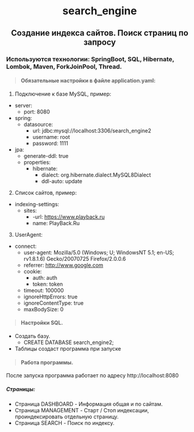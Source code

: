 <div align="center">

# search_engine
## Создание индекса сайтов. Поиск страниц по запросу
</div>
<div>
  
### Используются технологии: SpringBoot, SQL, Hibernate, Lombok, Maven, ForkJoinPool, Thread.

>#### Обязательные настройки в файле application.yaml:
  1. Подключение к базе MySQL, пример:
  - server:
    - port: 8080
  - spring:
    - datasource:
      - url: jdbc:mysql://localhost:3306/search_engine2
      - username: root
      - password: 1111
  - jpa:
    - generate-ddl: true
    - properties:
      - hibernate:
        - dialect: org.hibernate.dialect.MySQL8Dialect
        - ddl-auto: update
  
  2. Список сайтов, пример:
  - indexing-settings:
    - sites:
      - -url: https://www.playback.ru
      - name: PlayBack.Ru
  
  3. UserAgent:
  - connect:
    - user-agent: Mozilla/5.0 (Windows; U; WindowsNT 5.1; en-US; rv1.8.1.6) Gecko/20070725 Firefox/2.0.0.6
    - referrer: http://www.google.com
    - cookie:
      - auth: auth
      - token: token
    - timeout: 100000
    - ignoreHttpErrors: true
    - ignoreContentType: true
    - maxBodySize: 0

>#### Настройки SQL.
  - Создать базу.
    - CREATE DATABASE search_engine2;
  - Таблицы создаст программа при запуске
</div>
<div>
  
>#### Работа программы.
После запуска программа работает по адресу http://localhost:8080
##### Страницы:
  - Страница DASHBOARD - Информация общая и по сайтам.
  - Страница MANAGEMENT - Старт / Стоп индексации, проиндексировать отдельную страницу.
  - Страница SEARCH - Поиск по индексу.
</div>
